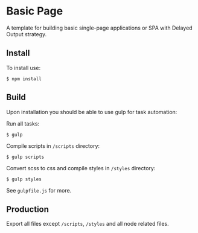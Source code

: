 # Basic Page

A template for building basic single-page applications or SPA with Delayed Output strategy.

## Install
To install use:
```
$ npm install
```

## Build
Upon installation you should be able to use gulp for task automation:

Run all tasks:
```
$ gulp
```

Compile scripts in `/scripts` directory:
```
$ gulp scripts
```

Convert scss to css and compile styles in `/styles` directory:
```
$ gulp styles
```

See `gulpfile.js` for more.

## Production
Export all files except `/scripts`, `/styles` and all node related files.